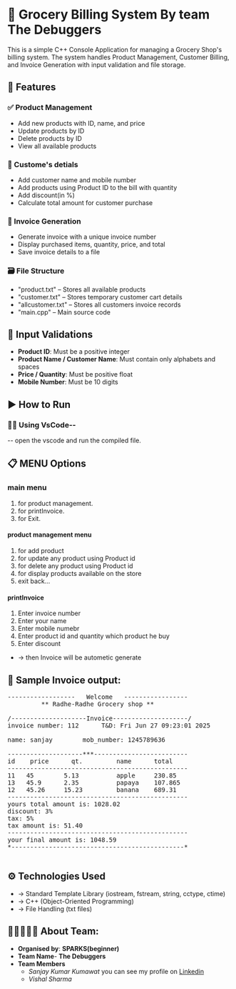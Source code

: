 # 🛒 Grocery Billing System By team **The Debuggers**

This is a simple C++ Console Application for managing a Grocery Shop's billing system. The system handles Product Management, Customer Billing, and Invoice Generation with input validation and file storage.


## 🔧 Features

### ✅ Product Management
- Add new products with ID, name, and price
- Update products by ID
- Delete products by ID
- View all available products

### 👲 Custome's detials
- Add customer name and mobile number
- Add products using Product ID to the bill with quantity
- Add discount(in %)
- Calculate total amount for customer purchase

### 🧾 Invoice Generation
- Generate invoice with a unique invoice number
- Display purchased items, quantity, price, and total
- Save invoice details to a file

### 🗃️ File Structure

- "product.txt" – Stores all available products
- "customer.txt" – Stores temporary customer cart details
- "allcustomer.txt" – Stores all customers invoice records
- "main.cpp" – Main source code


## 🧪 Input Validations

- **Product ID**: Must be a positive integer
- **Product Name / Customer Name**: Must contain only alphabets and spaces
- **Price / Quantity**: Must be positive float
- **Mobile Number**: Must be 10 digits


## ▶️ How to Run

### 👨‍💻 Using VsCode--
-- open the vscode and run the compiled file.


## 📋 MENU Options

###  main menu
 1. for product management.
 2. for printInvoice.
 3. for Exit.

  #### product management menu
  1. for add product
  2. for update any product using Product id
  2. for delete any product using Product id
  3. for display products available on the store
  4. exit back...

  #### printInvoice
  1. Enter invoice number
  2. Enter your name
  3. Enter mobile numebr
  4. Enter product id and quantity which product he buy
  5. Enter discount
  - -> then Invoice will be autometic generate


## 📃 Sample Invoice output:
<pre>
------------------   Welcome   -----------------
         ** Radhe-Radhe Grocery shop **

/--------------------Invoice--------------------/
invoice number: 112      T&D: Fri Jun 27 09:23:01 2025

name: sanjay        mob_number: 1245789636

--------------------***-------------------------
id    price      qt.         name      total
------------------------------------------------
11   45        5.13          apple     230.85
13   45.9      2.35          papaya    107.865
12   45.26     15.23         banana    689.31
------------------------------------------------
yours total amount is: 1028.02
discount: 3%
tax: 5%
tax amount is: 51.40
------------------------------------------------
your final amount is: 1048.59
*----------------------------------------------*

</pre>
##  ⚙️ Technologies Used
- -> Standard Template Library (iostream, fstream, string, cctype, ctime)
- -> C++ (Object-Oriented Programming)
- -> File Handling (txt files)

## 🧑🏻‍🤝‍🧑🏽 About Team:
- **Organised by**: **SPARKS(beginner)**
- **Team Name**- **The Debuggers**
- **Team Members**
  - *Sanjay Kumar Kumawat* you can see my profile on  <a target="_blank" href="https://www.linkedin.com/in/sanjay-kumawat-461b23358/"> Linkedin</a>
  - *Vishal Sharma*
 

